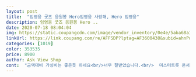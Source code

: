 ```yaml
---
layout: post 
title:  "임영웅 굿즈 응원봉 Hero임영웅 사랑해, Hero 임영웅" 
description: 임영웅 굿즈 응원봉 Hero ..
date: 2020-07-18 08:04:04 
img: https://static.coupangcdn.com/image/vendor_inventory/0e4e/5aba68a14a45d0788b745107eb033eb66f6daaf7dbc864267859a3d3c255.jpg 
linkUrl: https://link.coupang.com/re/AFFSDP?lptag=AF3600438&subid=ahnPublicAsk&pageKey=1473161954&itemId=2532086800&vendorItemId=70524837344&traceid=V0-113-977619506219ad2d 
categories: [1019] 
color: 353535 
price: 8900 
author: Ask View Shop 
cont:  "금액대비 가성비는 좋은듯 하네요<br/>너무 잘받았습니다.<br/>  미스터트롯 콘서트 갈때 꼭 들고 갈거예요 ㅎㅎ<br/>디자인은 이뻐요<br/>양면인줄 알았는데 아니어서 조금 실망<br/>좀 저렴한느낌<br/>콘서트는 언제할까요 ㅎ<br/>" 
---
```

